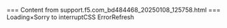 === Content from support.f5.com_bd484468_20250108_125758.html ===
Loading×Sorry to interruptCSS ErrorRefresh
